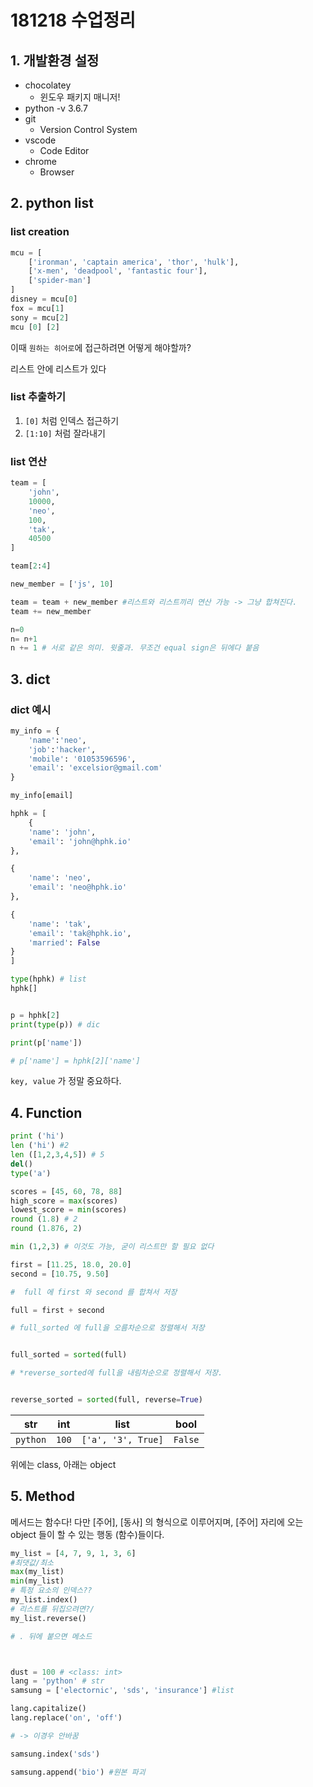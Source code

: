 # 181218 수업정리

## 1. 개발환경 설정

* chocolatey
  * 윈도우 패키지 매니저!
* python -v 3.6.7
* git
  * Version Control System
* vscode
  * Code Editor
* chrome
  * Browser

## 2. python list

### list creation

```python
mcu = [
    ['ironman', 'captain america', 'thor', 'hulk'],
    ['x-men', 'deadpool', 'fantastic four'],
    ['spider-man']
]
disney = mcu[0]
fox = mcu[1]
sony = mcu[2]
mcu [0] [2]
```

이때 `원하는 히어로`에 접근하려면 어떻게 해야할까?



리스트 안에 리스트가 있다



### list 추출하기

1. `[0]` 처럼 인덱스 접근하기
2. `[1:10]` 처럼 잘라내기



### list 연산

```python
team = [
    'john',
    10000,
    'neo',
    100,
    'tak',
    40500
]

team[2:4]

new_member = ['js', 10]

team = team + new_member #리스트와 리스트끼리 연산 가능 -> 그냥 합쳐진다.
team += new_member

n=0
n= n+1
n += 1 # 서로 같은 의미. 윗줄과. 무조건 equal sign은 뒤에다 붙음
```





## 3. dict

### dict 예시

```python
my_info = {
    'name':'neo', 
    'job':'hacker',
    'mobile': '01053596596',
    'email': 'excelsior@gmail.com'
}

my_info[email]

hphk = [
    {
    'name': 'john',
    'email': 'john@hphk.io'
},

{
    'name': 'neo',
    'email': 'neo@hphk.io'
},

{
    'name': 'tak',
    'email': 'tak@hphk.io',
    'married': False
}
]

type(hphk) # list
hphk[]


p = hphk[2]
print(type(p)) # dic

print(p['name'])

# p['name'] = hphk[2]['name']
```



`key, value` 가 정말 중요하다.





## 4. Function

```python
print ('hi')
len ('hi') #2
len ([1,2,3,4,5]) # 5
del()
type('a')

scores = [45, 60, 78, 88]
high_score = max(scores)
lowest_score = min(scores)
round (1.8) # 2
round (1.876, 2)

min (1,2,3) # 이것도 가능, 굳이 리스트만 할 필요 없다

first = [11.25, 18.0, 20.0]
second = [10.75, 9.50]

#  full 에 first 와 second 를 합쳐서 저장

full = first + second

# full_sorted 에 full을 오름차순으로 정렬해서 저장


full_sorted = sorted(full)

# *reverse_sorted에 full을 내림차순으로 정렬해서 저장.


reverse_sorted = sorted(full, reverse=True)
```

| str      | int   | list               | bool    |
| -------- | ----- | ------------------ | ------- |
| `python` | `100` | `['a', '3', True]` | `False` |



위에는 class, 아래는 object

## 5. Method

메서드는 함수다! 다만 [주어], [동사] 의 형식으로 이루어지며, [주어] 자리에 오는 object 들이 할 수 있는 행동 (함수)들이다.

```python
my_list = [4, 7, 9, 1, 3, 6]
#최댓값/최소
max(my_list)
min(my_list)
# 특정 요소의 인덱스??
my_list.index()
# 리스트를 뒤집으려면?/
my_list.reverse()

# . 뒤에 붙으면 메소드



dust = 100 # <class: int>
lang = 'python' # str
samsung = ['electornic', 'sds', 'insurance'] #list

lang.capitalize()
lang.replace('on', 'off')

# -> 이경우 안바꿈

samsung.index('sds')

samsung.append('bio') #원본 파괴
```





